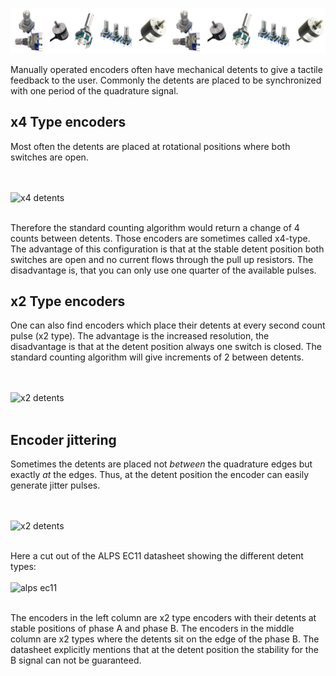 
[![Banner]][Overview]

Manually operated encoders often have mechanical detents to give a tactile feedback to the user. Commonly the detents are placed to be synchronized with one period of the quadrature signal. 

## x4 Type encoders
Most often the detents are placed at rotational positions where both switches are open. 

<br><br>
<img src="image/detent.png" alt="x4 detents" width=350 >
<br><br>

Therefore the standard counting algorithm would return a change of 4 counts between detents. Those encoders are sometimes called x4-type. The advantage of this configuration is that at the stable detent position both switches are open and no current flows through the pull up resistors. The disadvantage is, that you can only use one quarter of the available pulses. 

## x2 Type encoders
One can also find encoders which place their detents at every second count pulse (x2 type). The advantage is the increased resolution, the disadvantage is that at the detent position always one switch is closed. The standard counting algorithm will give increments of 2 between detents. 

<br><br>
<img src="image/detent2.png" alt="x2 detents" width=350 >
<br><br>

## Encoder jittering
Sometimes the detents are placed not *between* the quadrature edges but exactly *at* the edges. Thus, at the detent position the encoder can easily generate jitter pulses. 

<br><br>
<img src="image/detent3.png" alt="x2 detents" width=350 >
<br><br>


Here a cut out of the ALPS EC11 datasheet showing the different detent types: 
<br><br>
<img src="image/alpsEC11.jpg" alt="alps ec11">
<br><br>

The encoders in the left column are x2 type encoders with their detents at stable positions of phase A and phase B. The encoders in the middle column are x2 types where the detents sit on the edge of the phase B. The datasheet explicitly mentions that at the detent position the stability for the B signal can not be guaranteed. 


<!----------------------------------------------------------------------------->

[Overview]: Overview.md
[Banner]: ../Resources/Image/Banner.png

